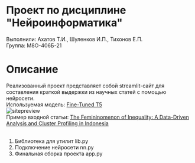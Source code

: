 # Проект по дисциплине "Нейроинформатика"

Выполнили: Ахатов Т.И., Шуленков И.П., Тихонов Е.П. <br>
Группа: М8О-406Б-21

# Описание 

Реализованный проект представляет собой streamlit-сайт для составления краткой выдержки из научных статей с помощью нейросети.<br>
Используемая модель: [Fine-Tuned T5](https://huggingface.co/Falconsai/text_summarization) <br>
![sitepreview](https://github.com/user-attachments/assets/574082d0-20aa-4fe6-85d2-bcce078e7655) <br>
Пример входной статьи: [The Femininomenon of Inequality: A Data-Driven Analysis and Cluster Profiling in Indonesia](https://arxiv.org/html/2412.00012v1) <br>
<br>
1. Библиотека для утилит lib.py <br>
2. Подключение нейросети nn.py <br>
3. Финальная сборка проекта app.py <br>
<br>

